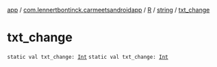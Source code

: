 [app](../../../index.md) / [com.lennertbontinck.carmeetsandroidapp](../../index.md) / [R](../index.md) / [string](index.md) / [txt_change](./txt_change.md)

# txt_change

`static val txt_change: `[`Int`](https://kotlinlang.org/api/latest/jvm/stdlib/kotlin/-int/index.html)
`static val txt_change: `[`Int`](https://kotlinlang.org/api/latest/jvm/stdlib/kotlin/-int/index.html)